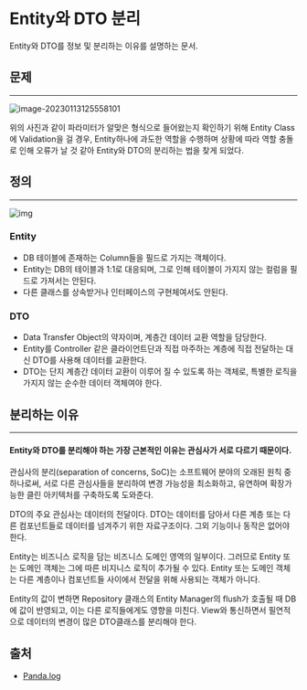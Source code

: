 # Entity와 DTO 분리

Entity와 DTO를 정보 및 분리하는 이유를 설명하는 문서.



## 문제

---

![image-20230113125558101](C:\Users\dj930\AppData\Roaming\Typora\typora-user-images\image-20230113125558101.png)

위의 사진과 같이 파라미터가 알맞은 형식으로 들어왔는지 확인하기 위해 Entity Class에 Validation을 걸 경우, Entity하나에 과도한 역할을 수행하며 상황에 따라 역할 충돌로 인해 오류가 날 것 같아 Entity와 DTO의 분리하는 법을 찾게 되었다.



 ## 정의

---

![img](https://velog.velcdn.com/images%2Fboo105%2Fpost%2F7f310f77-2ff2-44c5-9365-e79b64b0226e%2Fimage.png)

### Entity

- DB 테이블에 존재하는 Column들을 필드로 가지는 객체이다.
- Entity는 DB의 테이블과 1:1로 대응되며, 그로 인해 테이블이 가지지 않는 컬럼을 필드로 가져서는 안된다.
- 다른 클래스를 상속받거나 인터페이스의 구현체여서도 안된다.

### DTO

- Data Transfer Object의 약자이며, 계층간 데이터 교환 역할을 담당한다.
- Entity를 Controller 같은 클라이언트단과 직접 마주하는 계층에 직접 전달하는 대신 DTO를 사용해 데이터를 교환한다.
- DTO는 단지 계층간 데이터 교환이 이루어 질 수 있도록 하는 객체로, 특별한 로직을 가지지 않는 순수한 데이터 객체여야 한다.



## 분리하는 이유

---

#### Entity와 DTO를 분리해야 하는 가장 근본적인 이유는 관심사가 서로 다르기 때문이다.
관심사의 분리(separation of concerns, SoC)는 소프트웨어 분야의 오래된 원칙 중 하나로써, 서로 다른 관심사들을 분리하여 변경 가능성을 최소화하고, 유연하며 확장가능한 클린 아키텍처를 구축하도록 도와준다.

DTO의 주요 관심사는 데이터의 전달이다. DTO는 데이터를 담아서 다른 계층 또는 다른 컴포넌트들로 데이터를 넘겨주기 위한 자료구조이다. 그외 기능이나 동작은 없어야 한다.

Entity는 비즈니스 로직을 담는 비즈니스 도메인 영역의 일부이다. 그러므로 Entity 또는 도메인 객체는 그에 따른 비지니스 로직이 추가될 수 있다. Entity 또는 도메인 객체는 다른 계층이나 컴포넌트들 사이에서 전달을 위해 사용되는 객체가 아니다.

Entity의 값이 변하면 Repository 클래스의 Entity Manager의 flush가 호출될 때 DB에 값이 반영되고, 이는 다른 로직들에게도 영향을 미친다. View와 통신하면서 필연적으로 데이터의 변경이 많은 DTO클래스를 분리해야 한다.



## 출처

- [Panda.log](https://velog.io/@boo105/Entitiy-%EC%99%80-DTO-%EC%9D%98-%EB%B6%84%EB%A6%AC)
